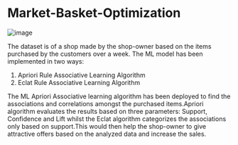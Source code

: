 # Market-Basket-Optimization

![image](https://user-images.githubusercontent.com/93526322/153766219-465a440f-8f6e-4057-a2d0-15f6650e161a.png)


The dataset is of a shop made by the shop-owner based on the items purchased by the customers over a week.
The ML model has been implemented in two ways:
<ol>
  <li> Apriori Rule Associative Learning Algorithm </li>
  <li> Eclat Rule Associative Learning Algorithm </li> 
  </ol>
The ML Apriori Associative learning algorithm has been deployed to find the associations and correlations amongst the purchased items.Apriori algorithm evaluates the results based on three parameters: Support, Confidence and Lift whilst the Eclat algorithm categorizes the associations only based on support.This would then help the shop-owner to give attractive offers based on the analyzed data and increase the sales.
